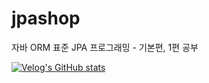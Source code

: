 # jpashop
자바 ORM 표준 JPA 프로그래밍 - 기본편, 1편 공부

[![Velog's GitHub stats](https://velog-readme-stats.vercel.app/api?name=2jooin1207&slug=JPA-프로그래밍-기본편-엔티티-매핑)](https://velog.io/@2jooin1207/JPA-%ED%94%84%EB%A1%9C%EA%B7%B8%EB%9E%98%EB%B0%8D-%EA%B8%B0%EB%B3%B8%ED%8E%B8-%EC%97%94%ED%8B%B0%ED%8B%B0-%EB%A7%A4%ED%95%91)
